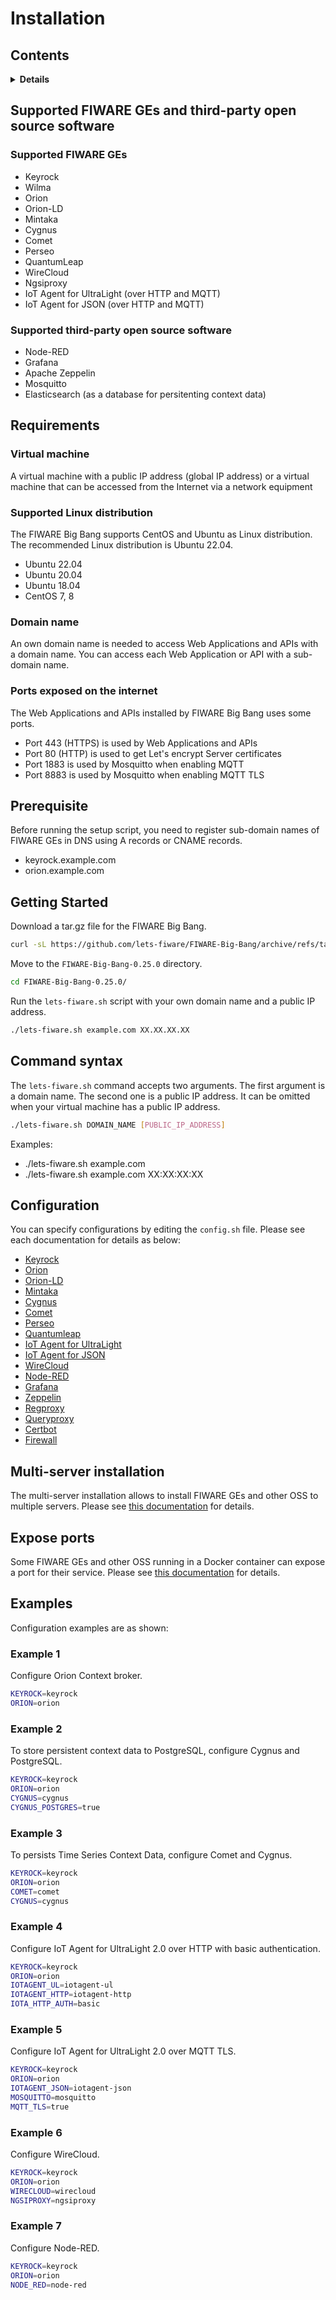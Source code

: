 # Installation

## Contents

<details>
<summary><strong>Details</strong></summary>

-   [Supported FIWARE GEs and third-party open source software](#supported-fiware-ges-and-third-party-open-source-software)
-   [Requirements](#requirements)
-   [Prerequisite](#prerequisite)
-   [Getting Started](#getting-started)
-   [Command syntax](#command-syntax)
-   [Configuration](#configuration)
-   [Multi-server installation](#multi-server-installation)
-   [Expose ports](#expose-ports)
-   [Examples](#examples)

</details>

## Supported FIWARE GEs and third-party open source software

### Supported FIWARE GEs

-   Keyrock
-   Wilma
-   Orion
-   Orion-LD
-   Mintaka
-   Cygnus
-   Comet
-   Perseo
-   QuantumLeap
-   WireCloud
-   Ngsiproxy
-   IoT Agent for UltraLight (over HTTP and MQTT)
-   IoT Agent for JSON (over HTTP and MQTT)

### Supported third-party open source software

-   Node-RED
-   Grafana
-   Apache Zeppelin
-   Mosquitto
-   Elasticsearch (as a database for persitenting context data)

## Requirements

### Virtual machine

A virtual machine with a public IP address (global IP address) or a virtual machine that can be accessed
from the Internet via a network equipment

### Supported Linux distribution

The FIWARE Big Bang supports CentOS and Ubuntu as Linux distribution.
The recommended Linux distribution is Ubuntu 22.04.

-   Ubuntu 22.04
-   Ubuntu 20.04
-   Ubuntu 18.04
-   CentOS 7, 8

### Domain name

An own domain name is needed to access Web Applications and APIs with a domain name.
You can access each Web Application or API with a sub-domain name.

### Ports exposed on the internet

The Web Applications and APIs installed by FIWARE Big Bang uses some ports.

-   Port 443 (HTTPS) is used by Web Applications and APIs
-   Port 80 (HTTP) is used to get Let's encrypt Server certificates
-   Port 1883 is used by Mosquitto when enabling MQTT
-   Port 8883 is used by Mosquitto when enabling MQTT TLS

## Prerequisite

Before running the setup script, you need to register sub-domain names of FIWARE GEs in DNS using A records
or CNAME records.

-   keyrock.example.com
-   orion.example.com

## Getting Started

Download a tar.gz file for the FIWARE Big Bang.

```bash
curl -sL https://github.com/lets-fiware/FIWARE-Big-Bang/archive/refs/tags/v0.25.0.tar.gz | tar zxf -
```

Move to the `FIWARE-Big-Bang-0.25.0` directory.

```bash
cd FIWARE-Big-Bang-0.25.0/
```

Run the `lets-fiware.sh` script with your own domain name and a public IP address.

```bash
./lets-fiware.sh example.com XX.XX.XX.XX
```

## Command syntax

The `lets-fiware.sh` command accepts two arguments. The first argument is a domain name. The second one is
a public IP address. It can be omitted when your virtual machine has a public IP address.

```bash
./lets-fiware.sh DOMAIN_NAME [PUBLIC_IP_ADDRESS]
```

Examples:

-   ./lets-fiware.sh example.com
-   ./lets-fiware.sh example.com XX:XX:XX:XX

## Configuration

You can specify configurations by editing the `config.sh` file.
Please see each documentation for details as below:

-   [Keyrock](keyrock.md)
-   [Orion](orion.md)
-   [Orion-LD](orion-ld.md)
-   [Mintaka](orion-ld.md)
-   [Cygnus](cygnus.md)
-   [Comet](comet.md)
-   [Perseo](perseo.md)
-   [Quantumleap](quantumleap.md)
-   [IoT Agent for UltraLight](iotagent-ul.md)
-   [IoT Agent for JSON](iotagent-json.md)
-   [WireCloud](wirecloud.md)
-   [Node-RED](node-red.md)
-   [Grafana](grafana.md)
-   [Zeppelin](zeppelin.md)
-   [Regproxy](regproxy.md)
-   [Queryproxy](queryproxy.md)
-   [Certbot](certbot.md)
-   [Firewall](firewall.md)

## Multi-server installation

The multi-server installation allows to install FIWARE GEs and other OSS to multiple servers.
Please see [this documentation](multi_server.md) for details.

## Expose ports

Some FIWARE GEs and other OSS running in a Docker container can expose a port for their service.
Please see [this documentation](expose-ports.md) for details.

## Examples

Configuration examples are as shown:

### Example 1

Configure Orion Context broker.

```bash
KEYROCK=keyrock
ORION=orion
```

### Example 2

To store persistent context data to PostgreSQL, configure Cygnus and PostgreSQL.

```bash
KEYROCK=keyrock
ORION=orion
CYGNUS=cygnus
CYGNUS_POSTGRES=true
```

### Example 3

To persists Time Series Context Data, configure Comet and Cygnus.

```bash
KEYROCK=keyrock
ORION=orion
COMET=comet
CYGNUS=cygnus
```

### Example 4

Configure IoT Agent for UltraLight 2.0 over HTTP with basic authentication.

```bash
KEYROCK=keyrock
ORION=orion
IOTAGENT_UL=iotagent-ul
IOTAGENT_HTTP=iotagent-http
IOTA_HTTP_AUTH=basic
```

### Example 5

Configure IoT Agent for UltraLight 2.0 over MQTT TLS.

```bash
KEYROCK=keyrock
ORION=orion
IOTAGENT_JSON=iotagent-json
MOSQUITTO=mosquitto
MQTT_TLS=true
```

### Example 6

Configure WireCloud.

```bash
KEYROCK=keyrock
ORION=orion
WIRECLOUD=wirecloud
NGSIPROXY=ngsiproxy
```

### Example 7

Configure Node-RED.

```bash
KEYROCK=keyrock
ORION=orion
NODE_RED=node-red
```
